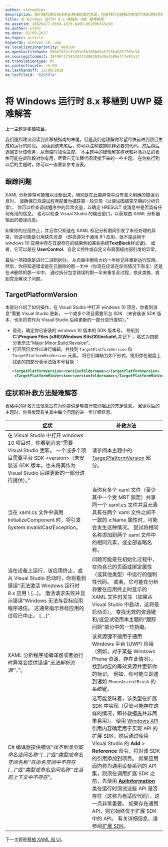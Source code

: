 ```yaml
---
author: stevewhims
description: 我们强烈建议阅读到此移植指南的末尾，但是我们也理解你希望尽快前进到项目生成和运行的阶段。
title: 将 Windows 运行时 8.x 移植到 UWP 疑难解答'
ms.assetid: 1882b477-bb5d-4f29-ba99-b61096f45e50
ms.author: stwhi
ms.date: 02/08/2017
ms.topic: article
keywords: windows 10, uwp
ms.localizationpriority: medium
ms.openlocfilehash: 98bb74f2c37e91d5b7d9b02a5733b42877769c54
ms.sourcegitcommit: 38f06f1714334273d865935d9afb80efffe97a17
ms.translationtype: MT
ms.contentlocale: zh-CN
ms.lasthandoff: 11/09/2018
ms.locfileid: "6205974"
---
```

# <a name="troubleshooting-porting-windows-runtime-8x-to-uwp"></a>将 Windows 运行时 8.x 移植到 UWP 疑难解答


上一主题是[移植项目](w8x-to-uwp-porting-to-a-uwp-project.md)。

我们强烈建议阅读到此移植指南的末尾，但是我们也理解你希望尽快前进到项目生成和运行的阶段。 阅读到该末尾后，你可以注释或排除非必要的代码，然后稍后返回支付该债务，从而临时加快进度。 本主题中的疑难解答症状和补救办法的表格可能在此阶段对你有用，尽管它无法替代阅读接下来的一些主题。 在你执行到以后的主题时，你可以一直重新参考该表。

## <a name="tracking-down-issues"></a>跟踪问题

XAML 分析异常可能难以诊断出来，特别是在此类异常中没有含义明确的错误消息时。 请确保已将调试程序配置为捕获第一轮异常（以便试图捕获早期的分析异常）。 你可以检查调试程序中的异常变量，以确定 HRESULT 或消息中是否具有任何有用的信息。 也可以检查 Visual Studio 的输出窗口，以获取由 XAML 分析器输出的错误消息。

如果你的应用终止，并且你只知道在 XAML 标记分析期间引发了未经处理的异常，则这可能是引用缺失资源 （即资源对于通用 8.1 应用，但不是适用于 windows 10 应用中存在其键存在的结果例如某些系统**TextBlock**样式键)。 或者，它可以是在 **UserControl**、自定义控件或自定义布局面板内部引发的异常。

最后一项措施是进行二进制拆分。 从页面中删除大约一半标记并重新运行应用。 然后，你将知道错误是在已删除的那一半中（你现在应该在任何情况下恢复）还是在*未*删除的那一半中。 通过拆分包含错误的那一半来重复此过程，依此类推，直到完全解决了问题。

## <a name="targetplatformversion"></a>TargetPlatformVersion

本部分介绍了如何操作，在 Visual Studio 中打开 windows 10 项目，你看到消息"需要 Visual Studio 更新。 一个或多个项目需要平台 SDK <version>（未安装该 SDK 版本，也未将其作为 Visual Studio 后续更新的一部分进行提供）。”

-   首先，确定你已安装的 windows 10 版本的 SDK 版本号。 导航到 **C:\\Program Files (x86)\\Windows Kits\\10\\Include\\<versionfoldername>** 并记下 *<versionfoldername>*，格式为四部分表示法“Major.Minor.Build.Revision”。
-   打开项目文件以进行编辑，并找到 `TargetPlatformVersion` 和 `TargetPlatformMinVersion` 元素。 将它们编辑为如下形式，使用你在磁盘上找到的四部分表示法版本号替换 *<versionfoldername>*：

```xml
   <TargetPlatformVersion><versionfoldername></TargetPlatformVersion>
    <TargetPlatformMinVersion><versionfoldername></TargetPlatformMinVersion>
```

## <a name="troubleshooting-symptoms-and-remedies"></a>症状和补救方法疑难解答

表格中的补救方法信息旨在为你提供足够自行取消阻止的充足信息。 阅读以后的主题时，你将发现有关其中每个问题的进一步详细信息。

| 症状 | 补救方法 |
|---------|--------|
| 在 Visual Studio 中打开 windows 10 项目时，你看到消息"需要 Visual Studio 更新。 一个或多个项目需要平台 SDK &lt;version&gt;（未安装该 SDK 版本，也未将其作为 Visual Studio 后续更新的一部分进行提供）。” | 请参阅本主题中的 [TargetPlatformVersion](#targetplatformversion) 部分。 |
| 当在 xaml.cs 文件中调用 InitializeComponent 时，将引发 System.InvalidCastException。| 当你有多个 xaml 文件（至少其中一个受 MRT 限定）共享同一个 xaml.cs 文件并且元素具有在两个 xaml 文件之间不一致的 x:Name 属性时，可能会发生这种情况。 尝试将相同名称添加到两个 xaml 文件中的相同元素，或全部省略名称。 |
| 当在设备上运行，该应用终止，或从 Visual Studio 启动时，你将看到错误"无法激活 Windows 运行时 8.x 应用 \ [...\]。 激活请求失败并显示错误“Windows 无法与目标应用程序通信。 这通常指示目标应用的过程已中止。 \[…\]”. | 问题可能是在初始化过程中，在你自己的页面或绑定属性（或其他类型）中运行的强制性代码。 或者，它可能在分析将要在应用终止时显示的 XAML 文件时发生（如果从 Visual Studio 中启动，这将是启动页）。 查找无效的资源键和/或尝试使用本主题的“跟踪问题”部分中的一些指南。|
| XAML 分析程序或编译器或者运行时异常会提供错误“*无法解析资源‘<resourcekey>’。*”。 | 该资源键不适用于通用 Windows 平台 (UWP) 应用（例如，对于某些 Windows Phone 资源，存在此情况）。 找到对应的等效资源并更新你的标记。 例如，你可能立即遇到诸如 `PhoneAccentBrush` 的系统键。 |
| C# 编译器提供错误“*找不到类型或命名空间名称‘<name>’\[...\]*”或“*类型或命名空间名称‘<name>’在命名空间中不存在 \[...\]*”或“*类型或命名空间名称‘<name>’在当前上下文中不存在*”。 | 这可能意味着，该类型在扩展 SDK 中实现（尽管可能存在这样的情况，即补救措施并非简单易用）。 使用 [Windows API](https://msdn.microsoft.com/library/windows/apps/bg124285) 引用内容确定用于实现 API 的扩展 SDK，然后通过使用 Visual Studio 的 **Add** > **Reference** 命令，将对该 SDK 的引用添加到项目。 如果应用面向称为通用设备系列的 API 集，则须在调用扩展 SDK 之前，先使用 [**ApiInformation**](https://msdn.microsoft.com/library/windows/apps/dn949001) 类在运行时测试这些 API 是否存在（这称为自适应代码），这一点非常重要。 如果存在通用 API，则它始终优于扩展 SDK 中的 API。 有关详细信息，请参阅[扩展 SDK](w8x-to-uwp-porting-to-a-uwp-project.md)。 |

下一主题是[移植 XAML 和 UI](w8x-to-uwp-porting-xaml-and-ui.md)。

